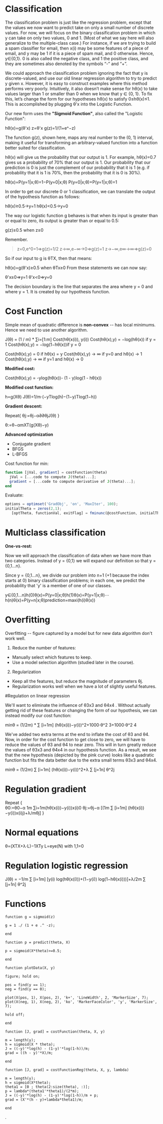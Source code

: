 # Classification

The classification problem is just like the regression problem, except that the values we now want to predict take on only a small number of discrete values. For now, we will focus on the binary classification problem in which y can take on only two values, 0 and 1. (Most of what we say here will also generalize to the multiple-class case.) For instance, if we are trying to build a spam classifier for email, then x(i) may be some features of a piece of email, and y may be 1 if it is a piece of spam mail, and 0 otherwise. Hence, y∈{0,1}. 0 is also called the negative class, and 1 the positive class, and they are sometimes also denoted by the symbols “-” and “+”.

We could approach the classification problem ignoring the fact that y is discrete-valued, and use our old linear regression algorithm to try to predict y given x. However, it is easy to construct examples where this method performs very poorly. Intuitively, it also doesn’t make sense for hθ(x) to take values larger than 1 or smaller than 0 when we know that y ∈ {0, 1}. To fix this, let’s change the form for our hypotheses hθ(x) to satisfy 0≤hθ(x)≤1. This is accomplished by plugging θ'x into the Logistic Function.

Our new form uses the __"Sigmoid Function"__, also called the "Logistic Function":

hθ(x)=g(θ'x)
z=θ'x
g(z)=1/(1+e^−z)

The function g(z), shown here, maps any real number to the (0, 1) interval, making it useful for transforming an arbitrary-valued function into a function better suited for classification.

hθ(x) will give us the probability that our output is 1. For example, hθ(x)=0.7 gives us a probability of 70% that our output is 1. Our probability that our prediction is 0 is just the complement of our probability that it is 1 (e.g. if probability that it is 1 is 70%, then the probability that it is 0 is 30%).

hθ(x)=P(y=1|x;θ)=1−P(y=0|x;θ)
P(y=0|x;θ)+P(y=1|x;θ)=1

In order to get our discrete 0 or 1 classification, we can translate the output of the hypothesis function as follows:

hθ(x)≥0.5→y=1
hθ(x)<0.5→y=0

The way our logistic function g behaves is that when its input is greater than or equal to zero, its output is greater than or equal to 0.5:

g(z)≥0.5 when z≥0

Remember.

>z=0,e^0=1⇒g(z)=1/2
z→∞,e−∞→0⇒g(z)=1
z→−∞,e∞→∞⇒g(z)=0

So if our input to g is θTX, then that means:

hθ(x)=g(θ'x)≥0.5 when θTx≥0
From these statements we can now say:

θ'x≥0⇒y=1
θ'x<0⇒y=0

The decision boundary is the line that separates the area where y = 0 and where y = 1. It is created by our hypothesis function.

# Cost Function

Simple mean of quadratic difference is __non-convex__ -- has local minimums. Hence we need to use another algorithm.

J(θ) = (1 / m) * ∑i=[1:m] Cost(hθ(x(i)), y(i))
Cost(hθ(x),y) = −log(hθ(x)) if y = 1
Cost(hθ(x),y) = −log(1−hθ(x))if y = 0

Cost(hθ(x),y) = 0 if hθ(x) = y
Cost(hθ(x),y) → ∞ if y=0 and hθ(x) → 1
Cost(hθ(x),y) → ∞ if y=1 and hθ(x) → 0

__Modified cost:__

Cost(hθ(x),y) = -ylog(hθ(x))- (1 - y)log(1 - hθ(x))

__Modified cost function:__

h=g(Xθ)
J(θ)=1/m⋅(−yTlog(h)−(1−y)Tlog(1−h))

__Gradient descent:__

Repeat{
  θj:=θj−α∂∂θjJ(θ)
}

θ:=θ−αmXT(g(Xθ)−y)

__Advanced optimization__

- Conjugate gradient
- BFGS
- L-BFGS

Cost function for min:

```octave
function [jVal, gradient] = costFunction(theta)
  jVal = [...code to compute J(theta)...];
  gradient = [...code to compute derivative of J(theta)...];
end
```

Evaluate:

```octave
options = optimset('GradObj', 'on', 'MaxIter', 100);
initialTheta = zeros(2,1);
   [optTheta, functionVal, exitFlag] = fminunc(@costFunction, initialTheta, options);
```

# Multiclass classification

__One-vs-rest:__

Now we will approach the classification of data when we have more than two categories. Instead of y = {0,1} we will expand our definition so that y = {0,1...n}.

Since y = {0,1...n}, we divide our problem into n+1 (+1 because the index starts at 0) binary classification problems; in each one, we predict the probability that 'y' is a member of one of our classes.

y∈{0,1...n}h(0)θ(x)=P(y=0|x;θ)h(1)θ(x)=P(y=1|x;θ)⋯h(n)θ(x)=P(y=n|x;θ)prediction=maxi(h(i)θ(x))



# Overfitting

Overfitting -- figure captured by a model but for new data algorithm don't work well.

1. Reduce the number of features:
  - Manually select which features to keep.
  - Use a model selection algorithm (studied later in the course).
2. Regularization
  - Keep all the features, but reduce the magnitude of parameters θj.
  - Regularization works well when we have a lot of slightly useful features.

#Regulation on linear regression

We'll want to eliminate the influence of θ3x3 and θ4x4 . Without actually getting rid of these features or changing the form of our hypothesis, we can instead modify our cost function:

minθ = (1/2m) * ∑ [i=1m] (hθ(x(i))−y(i))^2+1000⋅θ^2 3+1000⋅θ^2 4

We've added two extra terms at the end to inflate the cost of θ3 and θ4. Now, in order for the cost function to get close to zero, we will have to reduce the values of θ3 and θ4 to near zero. This will in turn greatly reduce the values of θ3x3 and θ4x4 in our hypothesis function. As a result, we see that the new hypothesis (depicted by the pink curve) looks like a quadratic function but fits the data better due to the extra small terms θ3x3 and θ4x4.

  minθ = (1/2m) ∑ [i=1m] (hθ(x(i))−y(i))^2+λ ∑ [j=1n] θ^2j

# Regulation gradient

Repeat {    
  θ0:=θ0−α 1m ∑i=1m(hθ(x(i))−y(i))x(i)0
  θj:=θj−α [(1m ∑ [i=1m] (hθ(x(i))−y(i))x(i)j)+λ/mθj]
}

# Normal equations

θ=(XTX+λ⋅L)−1XTy
L=eye(N) with 1,1=0

# Regulation logistic regression

J(θ) = −1/m ∑ [i=1m] [y(i) log(hθ(x(i)))+(1−y(i)) log(1−hθ(x(i)))]+λ/2m ∑ [j=1n] θ^2j

# Functions

```
function g = sigmoid(z)

g = 1 ./ (1 + e .^ -z);

end
```

```
function p = predict(theta, X)

p = sigmoid(X*theta)>=0.5;

end
```

```
function plotData(X, y)

figure; hold on;

pos = find(y == 1);
neg = find(y == 0);

plot(X(pos, 1), X(pos, 2), 'k+', 'LineWidth', 2, 'MarkerSize', 7);
plot(X(neg, 1), X(neg, 2), 'ko', 'MarkerFaceColor', 'y', 'MarkerSize', 7);

hold off;

end
```

```
function [J, grad] = costFunction(theta, X, y)

m = length(y);
h = sigmoid(X * theta);
J = ((-y)'*log(h) - (1-y)'*log(1-h))/m;
grad = ((h - y)'*X)/m;

end
```

```
function [J, grad] = costFunctionReg(theta, X, y, lambda)

m = length(y);
h = sigmoid(X*theta);
theta1 = [0 ; theta(2:size(theta), :)];
p = lambda*(theta1'*theta1)/(2*m);
J = ((-y)'*log(h) - (1-y)'*log(1-h))/m + p;
grad = (X'*(h - y)+lambda*theta1)/m;

end
```
























.
